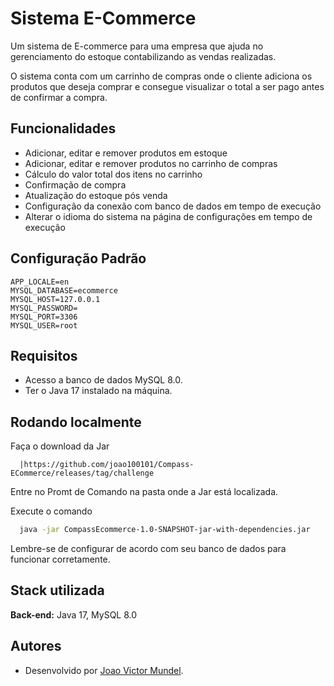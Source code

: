 
# Sistema E-Commerce

Um sistema de E-commerce para uma empresa que ajuda no gerenciamento do estoque contabilizando as vendas realizadas.

O sistema conta com um carrinho de compras onde o cliente adiciona os produtos que deseja comprar e consegue visualizar o total a ser pago antes de confirmar a compra.

## Funcionalidades

- Adicionar, editar e remover produtos em estoque
- Adicionar, editar e remover produtos no carrinho de compras
- Cálculo do valor total dos itens no carrinho
- Confirmação de compra
- Atualização do estoque pós venda
- Configuração da conexão com banco de dados em tempo de execução
- Alterar o idioma do sistema na página de configurações em tempo de execução

## Configuração Padrão

```YML
APP_LOCALE=en
MYSQL_DATABASE=ecommerce
MYSQL_HOST=127.0.0.1
MYSQL_PASSWORD=
MYSQL_PORT=3306
MYSQL_USER=root

```


## Requisitos

- Acesso a banco de dados MySQL 8.0.
- Ter o Java 17 instalado na máquina.



## Rodando localmente

Faça o download da Jar

```
  |https://github.com/joao100101/Compass-ECommerce/releases/tag/challenge
```

Entre no Promt de Comando na pasta onde a Jar está localizada.

Execute o comando
```bash
  java -jar CompassEcommerce-1.0-SNAPSHOT-jar-with-dependencies.jar
```
Lembre-se de configurar de acordo com seu banco de dados para funcionar corretamente.

## Stack utilizada

**Back-end:** Java 17, MySQL 8.0


## Autores

- Desenvolvido por [Joao Victor Mundel](https://www.github.com/joao100101).

